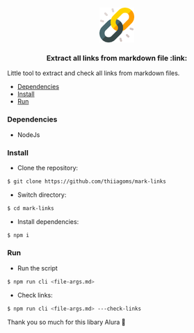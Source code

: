 <p align="center">
  <a href="https://github.com/thiiagoms/mark-links">
    <img src="assets/link.png" alt="Logo" width="80" height="80">
  </a>
     <h3 align="center">Extract all links from markdown file :link:</h3>
</p>

Little tool to extract and check all links from markdown files.

- [Dependencies](#Dependencies)
- [Install](#Install)
- [Run](#Run)

### Dependencies
- NodeJs

### Install
* Clone the repository:
```bash
$ git clone https://github.com/thiiagoms/mark-links
```
* Switch directory:
```bash
$ cd mark-links
```
* Install dependencies:
```bash
$ npm i
```
### Run

* Run the script
```bash
$ npm run cli <file-args.md>
```
* Check links:
```bash
$ npm run cli <file-args.md> ---check-links
```

Thank you so much for this libary Alura :blue_heart:
